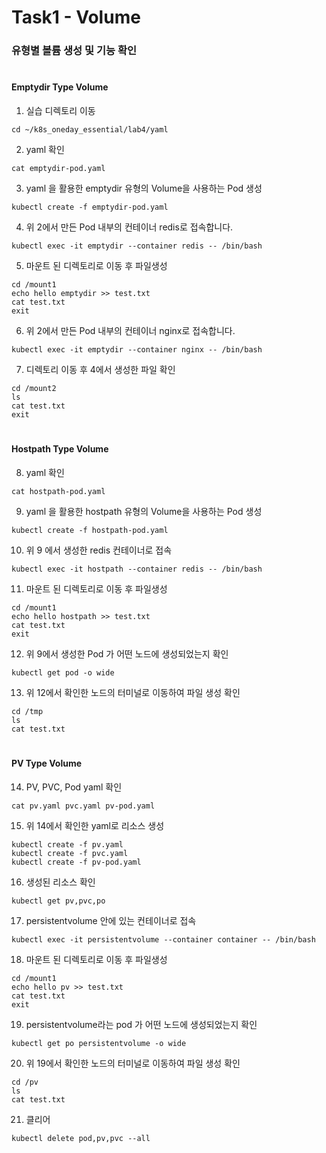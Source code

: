 # Task1 - Volume  

### 유형별 볼륨 생성 및 기능 확인
#  

#### Emptydir Type Volume
1. 실습 디렉토리 이동
```
cd ~/k8s_oneday_essential/lab4/yaml
```
2. yaml 확인

```
cat emptydir-pod.yaml
```  

3. yaml 을 활용한 emptydir 유형의 Volume을 사용하는 Pod 생성
```
kubectl create -f emptydir-pod.yaml
```

4. 위 2에서 만든 Pod 내부의 컨테이너 redis로 접속합니다.
```
kubectl exec -it emptydir --container redis -- /bin/bash
```

5. 마운트 된 디렉토리로 이동 후 파일생성
```
cd /mount1
echo hello emptydir >> test.txt
cat test.txt
exit
```

6. 위 2에서 만든 Pod 내부의 컨테이너 nginx로 접속합니다.
```
kubectl exec -it emptydir --container nginx -- /bin/bash
```

7. 디렉토리 이동 후 4에서 생성한 파일 확인
```
cd /mount2
ls
cat test.txt
exit
```
#
#### Hostpath Type Volume

8. yaml 확인
```
cat hostpath-pod.yaml
```  

9. yaml 을 활용한 hostpath 유형의 Volume을 사용하는 Pod 생성
```
kubectl create -f hostpath-pod.yaml
```

10. 위 9 에서 생성한 redis 컨테이너로 접속
```
kubectl exec -it hostpath --container redis -- /bin/bash
```

11. 마운트 된 디렉토리로 이동 후 파일생성
```
cd /mount1
echo hello hostpath >> test.txt
cat test.txt
exit
```

12. 위 9에서 생성한 Pod 가 어떤 노드에 생성되었는지 확인
```
kubectl get pod -o wide
```

13. 위 12에서 확인한 노드의 터미널로 이동하여 파일 생성 확인
```
cd /tmp
ls
cat test.txt
```
#
#### PV Type Volume

14. PV, PVC, Pod yaml 확인
```
cat pv.yaml pvc.yaml pv-pod.yaml
```

15. 위 14에서 확인한 yaml로 리소스 생성
```
kubectl create -f pv.yaml
kubectl create -f pvc.yaml
kubectl create -f pv-pod.yaml
```

16. 생성된 리소스 확인
```
kubectl get pv,pvc,po
```

17. persistentvolume 안에 있는 컨테이너로 접속
```
kubectl exec -it persistentvolume --container container -- /bin/bash
```

18. 마운트 된 디렉토리로 이동 후 파일생성
```
cd /mount1
echo hello pv >> test.txt
cat test.txt
exit
```

19. persistentvolume라는 pod 가 어떤 노드에 생성되었는지 확인
```
kubectl get po persistentvolume -o wide
```

20. 위 19에서 확인한 노드의 터미널로 이동하여 파일 생성 확인
```
cd /pv
ls
cat test.txt
```

21. 클리어
```
kubectl delete pod,pv,pvc --all
```
